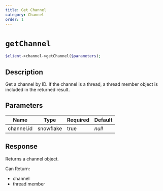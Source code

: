 ```yaml
---
title: Get Channel
category: Channel
order: 1
---
```


# `getChannel`

```php
$client->channel->getChannel($parameters);
```

## Description

Get a channel by ID.   If the channel is a thread, a thread member object is included in the returned result.

## Parameters


Name | Type | Required | Default
--- | --- | --- | ---
channel.id | snowflake | true | *null*

## Response

Returns a channel object.

Can Return:

* channel
* thread member
